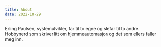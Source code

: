 ```yaml
---
title: About
date: 2022-10-29
---
```


Erling Paulsen, systemutvikler, far til to egne og stefar til to andre.
Hobbynerd som skriver litt om hjemmeautomasjon og det som ellers faller meg inn.